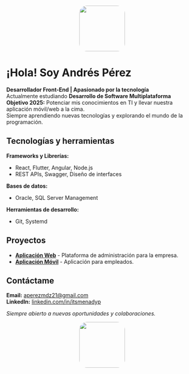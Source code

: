 <div align="center">
  <img src="https://media.giphy.com/media/SVxRQOgysVEDHPG6fy/giphy.gif" width="120px" style="border-radius: 20px;"/>
</div>

# ¡Hola! Soy Andrés Pérez

**Desarrollador Front-End | Apasionado por la tecnología**  
Actualmente estudiando **Desarrollo de Software Multiplataforma**  
**Objetivo 2025:** Potenciar mis conocimientos en TI y llevar nuestra aplicación móvil/web a la cima.  
Siempre aprendiendo nuevas tecnologías y explorando el mundo de la programación.  



##  Tecnologías y herramientas
**Frameworks y Librerías:**  
-  React, Flutter, Angular, Node.js  
-  REST APIs, Swagger, Diseño de interfaces

**Bases de datos:**  
-  Oracle, SQL Server Management  

 **Herramientas de desarrollo:**  
-  Git, Systemd



## Proyectos
- **[Aplicación Web](https://github.com/AndyPerezMdz/HolidayInnExpressMovil)** - Plataforma de administración para la empresa.  
- **[Aplicación Móvil](https://github.com/AndyPerezMdz/Holiday-inn-express)** - Aplicación para empleados.  



## Contáctame
**Email:** [aperezmdz21@gmail.com](mailto:aperezmdz21@gmail.com)  
**LinkedIn:** [linkedin.com/in/itsmenadyp](https://www.linkedin.com/in/itsmenadyp)  



_Siempre abierto a nuevas oportunidades y colaboraciones._  


<div align="center">
  <img src="https://media.giphy.com/media/SLzTKcrlgzH7iWEnWw/giphy.gif?cid=790b76111qqwuyyb6xl9skupel1uwf7bmvyuodv6o1l2v3nb&ep=v1_gifs_search&rid=giphy.gif&ct=g" width="120px" style="border-radius: 20px;"/>
</div>
